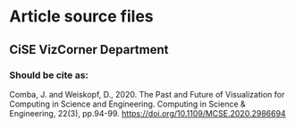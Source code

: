 # Article source files

## CiSE VizCorner Department

### Should be cite as:

Comba, J. and Weiskopf, D., 2020. The Past and Future of Visualization for Computing in Science and Engineering. Computing in Science & Engineering, 22(3), pp.94-99.
https://doi.org/10.1109/MCSE.2020.2986694
